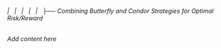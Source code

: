 ###### |   |   |   |   |   ├── Combining Butterfly and Condor Strategies for Optimal Risk/Reward

*Add content here*